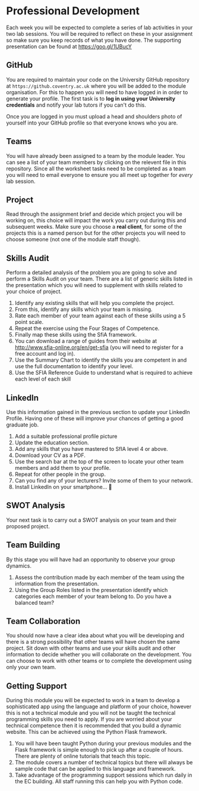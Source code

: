 # Professional Development

Each week you will be expected to complete a series of lab activities in your two lab sessions. You will be required to reflect on these in your assignment so make sure you keep records of what you have done. The supporting presentation can be found at https://goo.gl/1UBucY

## GitHub
You are required to maintain your code on the University GitHub repository at `https://github.coventry.ac.uk` where you will be added to the module organisation. For this to happen you will need to have logged in in order to generate your profile. The first task is to **log in using your University credentials** and notify your lab tutors if you can't do this.

Once you are logged in you must upload a head and shoulders photo of yourself into your GitHub profile so that everyone knows who you are.

## Teams
You will have already been assigned to a team by the module leader. You can see a list of your team members by clicking on the relevent file in this repository. Since all the worksheet tasks need to be completed as a team you will need to email everyone to ensure you all meet up together for _every_ lab session.

## Project
Read through the assignment brief and decide which project you will be working on, this choice will impact the work you carry out during this and subsequent weeks. Make sure you choose a **real client**, for some of the projects this is a named person but for the other projects you will need to choose someone (not one of the module staff though).

## Skills Audit
Perform a detailed analysis of the problem you are going to solve and perform a Skills Audit on your team. There are a list of generic skills listed in the presentation which you will need to supplement with skills related to your choice of project.

1. Identify any existing skills that will help you complete the project.
2. From this, identify any skills which your team is missing.
3. Rate each member of your team against each of these skills using a 5 point scale.
4. Repeat the exercise using the Four Stages of Competence.
5. Finally map these skills using the SfiA framework.
  1. You can download a range of guides from their website at http://www.sfia-online.org/en/get-sfia (you will need to register for a free account and log in).
  2. Use the Summary Chart to identify the skills you are competent in and use the full documentation to identify your level.
  3. Use the SFIA Reference Guide to understand what is required to achieve each level of each skill

## LinkedIn
Use this information gained in the previous section to update your LinkedIn Profile. Having one of these will improve your chances of getting a good graduate job.

1. Add a suitable professional profile picture
2. Update the education section.
3. Add any skills that you have mastered to SfIA level 4 or above.
4. Download your CV as a PDF.
5. Use the search bar at the top of the screen to locate your other team members and add them to your profile.
6. Repeat for other people in the group.
7. Can you find any of your lecturers? Invite some of them to your network.
8. Install LinkedIn on your smartphone...

## SWOT Analysis
Your next task is to carry out a SWOT analysis on your team and their proposed project.

## Team Building
By this stage you will have had an opportunity to observe your group dynamics.

1. Assess the contribution made by each member of the team using the information from the presentation.
2. Using the Group Roles listed in the presentation identify which categories each member of your team belong to. Do you have a balanced team?

## Team Collaboration
You should now have a clear idea about what you will be developing and there is a strong possibility that other teams will have chosen the same project. Sit down with other teams and use your skills audit and other information to decide whether you will collaborate on the development. You can choose to work with other teams or to complete the development using only your own team.

## Getting Support
During this module you will be expected to work in a team to develop a sophisticated app using the language and platform of your choice, however this is not a technical module and you will not be taught the technical programming skills you need to apply.
If you are worried about your technical competence then it is recommended that you build a dynamic website. This can be achieved using the Python Flask framework. 

1. You will have been taught Python during your previous modules and the Flask framework is simple enough to pick up after a couple of hours. There are plenty of online tutorials that teach this topic.
2. The module covers a number of technical topics but there will always be sample code that can be applied to this language and framework.
3. Take advantage of the programming support sessions which run daily in the EC building. All staff running this can help you with Python code.
